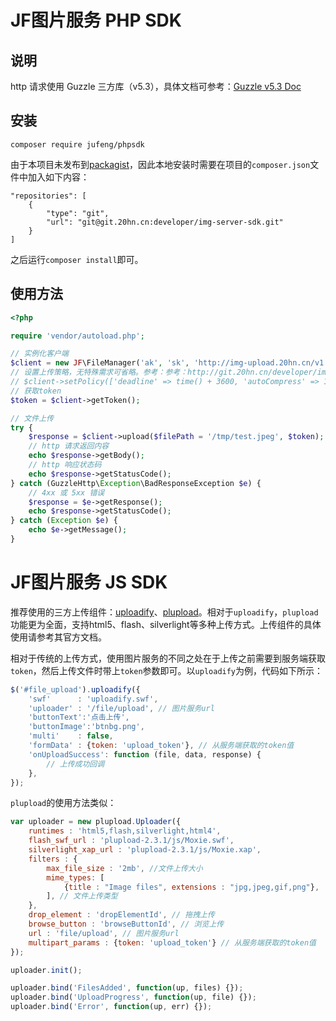# JF图片服务 PHP SDK

## 说明
http 请求使用 Guzzle 三方库（v5.3），具体文档可参考：[Guzzle v5.3 Doc](http://guzzle.readthedocs.io/en/5.3/)

## 安装
```
composer require jufeng/phpsdk
```
由于本项目未发布到[packagist](https://packagist.org)，因此本地安装时需要在项目的`composer.json`文件中加入如下内容：
```
"repositories": [
    {
        "type": "git",
        "url": "git@git.20hn.cn:developer/img-server-sdk.git"
    }
]
```
之后运行`composer install`即可。

## 使用方法
```php
<?php

require 'vendor/autoload.php';

// 实例化客户端
$client = new JF\FileManager('ak', 'sk', 'http://img-upload.20hn.cn/v1');
// 设置上传策略，无特殊需求可省略。参考：参考：http://git.20hn.cn/developer/img-server/wikis/api-des
// $client->setPolicy(['deadline' => time() + 3600, 'autoCompress' => 1]);
// 获取token
$token = $client->getToken();

// 文件上传
try {
    $response = $client->upload($filePath = '/tmp/test.jpeg', $token);
    // http 请求返回内容
    echo $response->getBody();
    // http 响应状态码
    echo $response->getStatusCode();
} catch (GuzzleHttp\Exception\BadResponseException $e) {
    // 4xx 或 5xx 错误
    $response = $e->getResponse();
    echo $response->getStatusCode();
} catch (Exception $e) {
    echo $e->getMessage();
}
```

# JF图片服务 JS SDK

推荐使用的三方上传组件：[uploadify](http://www.uploadify.com/)、[plupload](http://www.plupload.com/)。相对于`uploadify`，`plupload`功能更为全面，支持html5、flash、silverlight等多种上传方式。上传组件的具体使用请参考其官方文档。

相对于传统的上传方式，使用图片服务的不同之处在于上传之前需要到服务端获取`token`，然后上传文件时带上`token`参数即可。以`uploadify`为例，代码如下所示：

```javascript
$('#file_upload').uploadify({
    'swf'      : 'uploadify.swf',
    'uploader' : '/file/upload', // 图片服务url
    'buttonText':'点击上传',
    'buttonImage':'btnbg.png',
    'multi'    : false,
    'formData' : {token: 'upload_token'}, // 从服务端获取的token值
    'onUploadSuccess': function (file, data, response) {
        // 上传成功回调
    },
});
```

`plupload`的使用方法类似：

```javascript
var uploader = new plupload.Uploader({
    runtimes : 'html5,flash,silverlight,html4',
    flash_swf_url : 'plupload-2.3.1/js/Moxie.swf',
    silverlight_xap_url : 'plupload-2.3.1/js/Moxie.xap',
    filters : {
        max_file_size : '2mb', //文件上传大小
        mime_types: [
            {title : "Image files", extensions : "jpg,jpeg,gif,png"},
        ], // 文件上传类型
    },
    drop_element : 'dropElementId', // 拖拽上传
    browse_button : 'browseButtonId', // 浏览上传
    url : 'file/upload', // 图片服务url
    multipart_params : {token: 'upload_token'} // 从服务端获取的token值
});

uploader.init();

uploader.bind('FilesAdded', function(up, files) {});
uploader.bind('UploadProgress', function(up, file) {});
uploader.bind('Error', function(up, err) {});
```